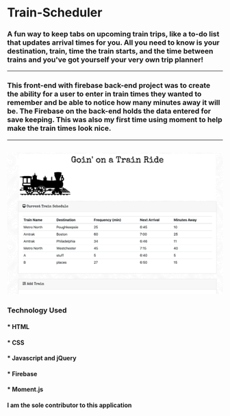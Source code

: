 # Train-Scheduler

### A fun way to keep tabs on upcoming train trips, like a to-do list that updates arrival times for you. All you need to know is your destination, train, time the train starts, and the time between trains and you've got yourself your very own trip planner!
----------------------------------------------------------------------------------------
### This front-end with firebase back-end project was to create the ability for a user to enter in train times they wanted to remember and be able to notice how many minutes away it will be. The Firebase on the back-end holds the data entered for save keeping. This was also my first time using moment to help make the train times look nice. 
----------------------------------------------------------------------------------------
![Train Scheduler screenshot](Scheduler-demo.png)
----------------------------------------------------------------------------------------

### Technology Used
#### * HTML
#### * CSS
#### * Javascript and jQuery
#### * Firebase
#### * Moment.js

#### I am the sole contributor to this application